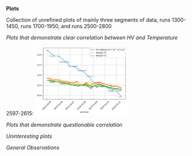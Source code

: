 **Plots**

Collection of unrefined plots of mainly three segments of data, runs 1300-1450, runs 1700-1950, and runs 2500-2800

*Plots that demonstrate clear correlation between HV and Temperature*

2597-2615:
<img src="https://github.com/EdgarMao/DavidStuartLab/blob/master/MilliQan_Temperature-HV_Plotting/Plots/2597-2615.png" width="50%" height="50%">




*Plots that demonstrate questionable correlation*



*Uninteresting plots*


*General Observations*
